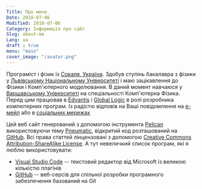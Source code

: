 ```yaml
---
Title: Про мене
Date: 2018-07-06
Modified: 2018-07-06
Category: Інформація про сайт
Slug: about-me
Lang: ua
draft : true  
menu: "main"
cover_image: "/avatar.png"
---
```


Програміст і фізик із [Сокаля, Україна](https://uk.wikipedia.org/wiki/Сокаль). Здобув ступінь бакалавра з фізики у [Львівському Національному Університеті](http://www.lnu.edu.ua/) і маю зацікавлення до Фізики і Комп'ютерного моделювання. В даний момент навчаюся у [Варшавському Університеті](https://www.uw.edu.pl/) на спеціальності Комп'ютерна Фізика. Перед цим працював в [Edvantis](https://www.edvantis.com/) і [Global Logic](https://www.globallogic.com/) в ролі розробника компютерних програм. Із радістю відповів на Ваші повідомлення на [е-мейл](mailto:oleg.kmechak@gmail.com) або в [соціальних мережах](https://www.facebook.com/profile.php?id=100005110871470)

Цей веб сайт генерований з допомогою інструмента [Pelican](http://getpelican.com) використовуючи тему [Pneumatic](https://github.com/iKevinY/pneumatic), відкритий код розташований на [GitHub](https://github.com/ofcrashbash/pneumatic_upd). Всі права статтей лінцензовані з допомогою [Creative Commons Attribution-ShareAlike License](http://creativecommons.org/licenses/by-sa/4.0/). А тут невеличкий список програм, які я люблю використовувати:

- [Visual Studio Code](https://code.visualstudio.com/) -- текстовий редактор від Microsoft із великою кількістю плагінів
- [GitHub](https://github.com) -- веб-серсів для спільної розробки програмного забезпечення базований на Git
